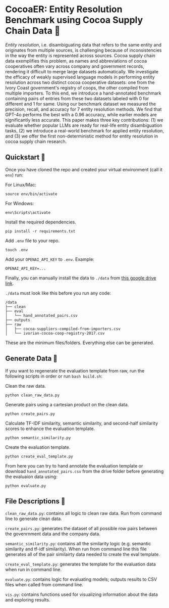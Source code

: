 # CocoaER: Entity Resolution Benchmark using Cocoa Supply Chain Data 🌴

*Entity resolution*, i.e. disambiguating data that refers to the same entity and originates from multiple sources, is challenging because of inconsistencies in the way the entity is represented across sources. Cocoa supply chain data exemplifies this problem, as names and abbreviations of cocoa cooperatives often vary across company and government records, rendering it difficult to merge large datasets automatically. We investigate the efficacy of weakly supervised language models in performing entity resolution across two distinct cocoa cooperative datasets: one from the Ivory Coast government's registry of coops, the other compiled from multiple importers. To this end, we introduce a hand-annotated benchmark containing pairs of entries from these two datasets labeled with 0 for different and 1 for same. Using our benchmark dataset we measured the precision, recall, and accuracy for 7 entity resolution methods. We find that GPT-4o performs the best with a 0.96 accuracy, while earlier models are significantly less accurate. This paper makes three key contributions: (1) we evaluate whether popular LLMs are ready for real-life entity disambiguation tasks, (2) we introduce a real-world benchmark for applied entity resolution, and (3) we offer the first non-deterministic method for entity resolution in cocoa supply chain research. 

## Quickstart 🚀

Once you have cloned the repo and created your virtual environment (call it `env`) run:

For Linux/Mac:
```
source env/bin/activate
```
For Windows:
```
env\Scripts\activate
``` 
Install the required dependencies.
```
pip install -r requirements.txt
```
Add `.env` file to your repo.
```
touch .env
```
Add your `OPENAI_API_KEY` to `.env`. Example:
```
OPENAI_API_KEY=...
```
Finally, you can manually install the data to `./data` from [this google drive link](https://drive.google.com/drive/folders/1EdD6FX5vvtcWez4bVDMbCxhvQZdYTAKA?usp=sharing).

`./data` must look like this before you run any code:

```
/data
├── clean
├── eval
│   └── hand_annotated_pairs.csv
├── outputs
├── raw
│   ├── cocoa-suppliers-compiled-from-importers.csv
│   └── ivorian-cocoa-coop-registry-2017.csv
```

These are the minimum files/folders. Everything else can be generated. 

## Generate Data 🔢
If you want to regenerate the evaluation template from raw, run the following scripts in order or run `bash build.sh`:

Clean the raw data.
```
python clean_raw_data.py
```
Generate pairs using a cartesian product on the clean data.
```
python create_pairs.py
```
Calculate TF-IDF similarity, semantic similarity, and second-half similarity scores to enhance the evaluation template.
```
python semantic_similarity.py
```
Create the evaluation template.
```
python create_eval_template.py
```
From here you can try to hand annotate the evaluation template or download `hand_annotated_pairs.csv` from the drive folder before generating the evaluaion data using:
```
python evaluate.py
```

## File Descriptions 📂
`clean_raw_data.py`: contains all logic to clean raw data. Run from command line to generate clean data.

`create_pairs.py`: generates the dataset of all possible row pairs between the govenrnment data and the company data. 

`semantic_similarity.py`: contains all the similarity logic (e.g. semantic similarity and tf-idf similarity). When run from command line this file generates all of the pair similairty data needed to create the eval template. 

`create_eval_template.py`: generates the template for the evaluation data when run in command line.

`evaluate.py`: contains logic for evaluating models; outputs results to CSV files when called from command line.

`vis.py`: contains functions used for visualizing information about the data and exploring results.







